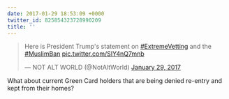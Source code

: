 ```yaml
---
date: 2017-01-29 18:53:09 +0000
twitter_id: 825854323728990209
title: ''
---
```


<blockquote class="twitter-tweet"><p lang="en" dir="ltr">Here is President Trump&#39;s statement on <a href="https://twitter.com/hashtag/ExtremeVetting?src=hash&amp;ref_src=twsrc%5Etfw">#ExtremeVetting</a> and the <a href="https://twitter.com/hashtag/MuslimBan?src=hash&amp;ref_src=twsrc%5Etfw">#MuslimBan</a> <a href="https://t.co/SIY4nQ7mnb">pic.twitter.com/SIY4nQ7mnb</a></p>&mdash; NOT ALT WORLD (@NotAltWorld) <a href="https://twitter.com/NotAltWorld/status/825849482843664386?ref_src=twsrc%5Etfw">January 29, 2017</a></blockquote>
<script async src="https://platform.twitter.com/widgets.js" charset="utf-8"></script>

What about current Green Card holders that are being denied re-entry and kept from their homes?

